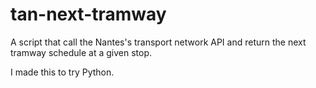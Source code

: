 # tan-next-tramway

A script that call the Nantes's transport network API and return the next
tramway schedule at a given stop.

I made this to try Python.
